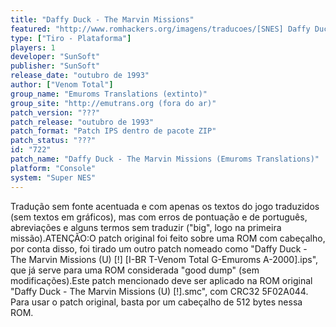 ```yaml
---
title: "Daffy Duck - The Marvin Missions"
featured: "http://www.romhackers.org/imagens/traducoes/[SNES] Daffy Duck - The Marvin Missions - Emuroms - 1.png"
type: ["Tiro - Plataforma"]
players: 1
developer: "SunSoft"
publisher: "SunSoft"
release_date: "outubro de 1993"
author: ["Venom Total"]
group_name: "Emuroms Translations (extinto)"
group_site: "http://emutrans.org (fora do ar)"
patch_version: "???"
patch_release: "outubro de 1993"
patch_format: "Patch IPS dentro de pacote ZIP"
patch_status: "???"
id: "722"
patch_name: "Daffy Duck - The Marvin Missions (Emuroms Translations)"
platform: "Console"
system: "Super NES"
---
```


Tradução sem fonte acentuada e com apenas os textos do jogo traduzidos (sem textos em gráficos), mas com erros de pontuação e de português, abreviações e alguns termos sem traduzir ("big", logo na primeira missão).ATENÇÃO:O patch original foi feito sobre uma ROM com cabeçalho, por conta disso, foi tirado um outro patch nomeado como "Daffy Duck - The Marvin Missions (U) [!] [I-BR T-Venom Total G-Emuroms A-2000].ips", que já serve para uma ROM considerada "good dump" (sem modificações).Este patch mencionado deve ser aplicado na ROM original "Daffy Duck - The Marvin Missions (U) [!].smc", com CRC32 5F02A044. Para usar o patch original, basta por um cabeçalho de 512 bytes nessa ROM.